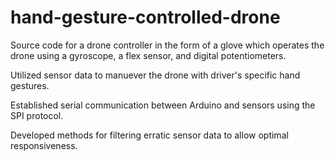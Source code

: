 # hand-gesture-controlled-drone

Source code for a drone controller in the form of a glove which operates the drone using a gyroscope, a flex sensor, and digital potentiometers.

Utilized sensor data to manuever the drone with driver's specific hand gestures.

Established serial communication between Arduino and sensors using the SPI protocol.

Developed methods for filtering erratic sensor data to allow optimal responsiveness.
